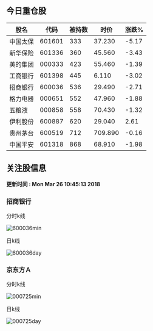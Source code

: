 
## 今日重仓股 

|股名|代码|被持数|时价|涨跌%|
|---|---|---|---|---|
|中国太保|601601|333|37.230|-5.17|
|新华保险|601336|360|45.560|-3.43|
|美的集团|000333|423|55.460|-1.39|
|工商银行|601398|445|6.110|-3.02|
|招商银行|600036|536|29.490|-2.71|
|格力电器|000651|552|47.960|-1.88|
|五粮液|000858|558|70.430|-1.32|
|伊利股份|600887|620|29.040|2.61|
|贵州茅台|600519|712|709.890|-0.16|
|中国平安|601318|868|68.910|-1.98|

## 关注股信息
**更新时间 : Mon Mar 26 10:45:13 2018**
### 招商银行 
分时k线

![600036min](http://image.sinajs.cn/newchart/min/n/sh600036.gif)

日k线

![600036day](http://image.sinajs.cn/newchart/daily/n/sh600036.gif)

### 京东方Ａ 
分时k线

![000725min](http://image.sinajs.cn/newchart/min/n/sz000725.gif)

日k线

![000725day](http://image.sinajs.cn/newchart/daily/n/sz000725.gif)
